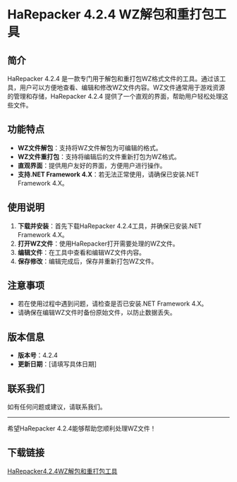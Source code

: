 # HaRepacker 4.2.4 WZ解包和重打包工具

## 简介
HaRepacker 4.2.4 是一款专门用于解包和重打包WZ格式文件的工具。通过该工具，用户可以方便地查看、编辑和修改WZ文件内容。WZ文件通常用于游戏资源的管理和存储，HaRepacker 4.2.4 提供了一个直观的界面，帮助用户轻松处理这些文件。

## 功能特点
- **WZ文件解包**：支持将WZ文件解包为可编辑的格式。
- **WZ文件重打包**：支持将编辑后的文件重新打包为WZ格式。
- **直观界面**：提供用户友好的界面，方便用户进行操作。
- **支持.NET Framework 4.X**：若无法正常使用，请确保已安装.NET Framework 4.X。

## 使用说明
1. **下载并安装**：首先下载HaRepacker 4.2.4工具，并确保已安装.NET Framework 4.X。
2. **打开WZ文件**：使用HaRepacker打开需要处理的WZ文件。
3. **编辑文件**：在工具中查看和编辑WZ文件内容。
4. **保存修改**：编辑完成后，保存并重新打包WZ文件。

## 注意事项
- 若在使用过程中遇到问题，请检查是否已安装.NET Framework 4.X。
- 请确保在编辑WZ文件时备份原始文件，以防止数据丢失。

## 版本信息
- **版本号**：4.2.4
- **更新日期**：[请填写具体日期]

## 联系我们
如有任何问题或建议，请联系我们。

---

希望HaRepacker 4.2.4能够帮助您顺利处理WZ文件！

## 下载链接

[HaRepacker4.2.4WZ解包和重打包工具](https://pan.quark.cn/s/1d7eed44e273)